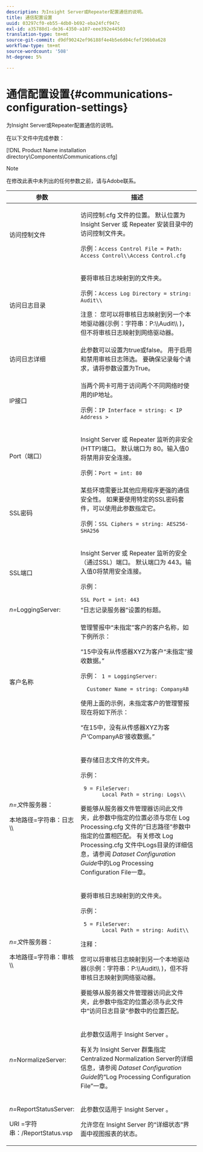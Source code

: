 ```yaml
---
description: 为Insight Server或Repeater配置通信的说明。
title: 通信配置设置
uuid: 03297cf0-eb55-4db0-b692-eba24fcf947c
exl-id: a35788d1-de36-4350-a107-eee392e44503
translation-type: tm+mt
source-git-commit: d9df90242ef96188f4e4b5e6d04cfef196b0a628
workflow-type: tm+mt
source-wordcount: '508'
ht-degree: 5%

---
```


# 通信配置设置{#communications-configuration-settings}

为Insight Server或Repeater配置通信的说明。

在以下文件中完成参数：

[!DNL Product Name installation directory\Components\Communications.cfg]

>[!NOTE]
>
>在修改此表中未列出的任何参数之前，请与Adobe联系。

<table id="table_C87F1150E53548F484A8C0CFE91F1079"> 
 <thead> 
  <tr> 
   <th colname="col1" class="entry"> 参数 </th> 
   <th colname="col2" class="entry"> 描述 </th> 
  </tr> 
 </thead>
 <tbody> 
  <tr> 
   <td colname="col1"> 访问控制文件 </td> 
   <td colname="col2"> <p><span class="filepath"> 访问控制.cfg </span>文件的位置。 默认位置为<span class="keyword"> Insight Server </span>或<span class="wintitle"> Repeater </span>安装目录中的<span class="filepath">访问控制</span>文件夹。 </p> <p>示例：<code>Access Control File = Path: Access Control\\Access Control.cfg</code> </p> </td> 
  </tr> 
  <tr> 
   <td colname="col1"> 访问日志目录 </td> 
   <td colname="col2"> <p>要将审核日志映射到的文件夹。 </p> <p>示例：<code>Access Log Directory = string: Audit\\</code> </p> <p> <p>注意： 您可以将审核日志映射到另一个本地驱动器(示例：<span class="filepath">字符串：P:\\Audit\\ </span>)，但不将审核日志映射到网络驱动器。 </p> </p> </td> 
  </tr> 
  <tr> 
   <td colname="col1"> 访问日志详细 </td> 
   <td colname="col2"> 此参数可以设置为true或false。 用于启用和禁用审核日志筛选。 要确保记录每个请求，请将参数设置为True。 </td> 
  </tr> 
  <tr> 
   <td colname="col1"> IP接口 </td> 
   <td colname="col2"> <p>当两个网卡可用于访问两个不同网络时使用的IP地址。 </p> <p>示例：<code>IP Interface = string: &lt; IP Address &gt;</code> </p> </td> 
  </tr> 
  <tr> 
   <td colname="col1"> Port（端口） </td> 
   <td colname="col2"> <p><span class="keyword"> Insight Server </span>或<span class="wintitle"> Repeater </span>监听的非安全(HTTP)端口。 默认端口为 80。输入值0将禁用非安全连接。 </p> <p>示例：<code>Port = int: 80</code> </p> </td> 
  </tr> 
  <tr> 
   <td colname="col1"> SSL密码 </td> 
   <td colname="col2"> 某些环境需要比其他应用程序更强的通信安全性。 如果要使用特定的SSL密码套件，可以使用此参数指定它。 <p>示例：<code>SSL Ciphers = string: AES256-SHA256</code> </p> </td> 
  </tr> 
  <tr> 
   <td colname="col1"> SSL端口 </td> 
   <td colname="col2"> <p><span class="keyword"> Insight Server </span>或<span class="wintitle"> Repeater </span>监听的安全（通过SSL）端口。 默认端口为 443。输入值0将禁用安全连接。 </p> <p>示例：<span class="filepath"></span> </p> <code>SSL Port = int: 443</code> </td> 
  </tr> 
  <tr> 
   <td colname="col1"> <i>n=</i>LoggingServer: </td> 
   <td colname="col2"> “日志记录服务器”设置的标题。 </td> 
  </tr> 
  <tr> 
   <td colname="col1"> 客户名称 </td> 
   <td colname="col2"> <p>管理警报中“未指定”客户的客户名称，如下例所示： </p> <p>“15中没有从传感器XYZ为客户“未指定”接收数据。” </p> <p>示例：<code> 1&nbsp;=&nbsp;LoggingServer:&nbsp; 
      &nbsp;&nbsp;Customer&nbsp;Name&nbsp;=&nbsp;string:&nbsp;CompanyAB </code> </p> <p>使用上面的示例，未指定客户的管理警报现在将如下所示： </p> <p>“在15中，没有从传感器XYZ为客户‘CompanyAB’接收数据。” </p> </td> 
  </tr> 
  <tr> 
   <td colname="col1"> <p> <i>n=文</i>件服务器： </p> <p> 本地路径=字符串：日志\\ </p> </td> 
   <td colname="col2"> <p>要存储日志文件的文件夹。 </p> <p>示例： </p> <code> 9&nbsp;=&nbsp;FileServer:&nbsp; 
     &nbsp;&nbsp;Local&nbsp;Path&nbsp;=&nbsp;string:&nbsp;Logs\\ </code> <p>要能够从<span class="wintitle">服务器文件管理器</span>访问此文件夹，此参数中指定的位置必须与您在<span class="filepath"> Log Processing.cfg </span>文件的“日志路径”参数中指定的位置相匹配。 有关修改<span class="filepath"> Log Processing.cfg </span>文件中Logs目录的详细信息，请参阅<i> Dataset Configuration Guide</i>中的Log Processing Configuration File一章。 </p> </td> 
  </tr> 
  <tr> 
   <td colname="col1"> <p> <i>n=文</i>件服务器： </p> <p> 本地路径=字符串：审核\\ </p> </td> 
   <td colname="col2"> <p>要将审核日志映射到的文件夹。 </p> <p>示例： </p> <code> 5&nbsp;=&nbsp;FileServer:&nbsp; 
     &nbsp;&nbsp;Local&nbsp;Path&nbsp;=&nbsp;string:&nbsp;Audit\\ </code> <p>注释：  <p>您可以将审核日志映射到另一个本地驱动器(示例：<span class="filepath">字符串：P:\\Audit\\ </span>)，但不将审核日志映射到网络驱动器。 </p> <p>要能够从<span class="wintitle">服务器文件管理器</span>访问此文件夹，此参数中指定的位置必须与此文件中“访问日志目录”参数中的位置匹配。 </p> </p> </td> 
  </tr> 
  <tr> 
   <td colname="col1"> <i>n=</i>NormalizeServer: </td> 
   <td colname="col2"> <p>此参数仅适用于<span class="keyword"> Insight Server </span>。 </p> <p>有关为<span class="keyword"> Insight Server </span>群集指定Centralized Normalization Server的详细信息，请参阅<i> Dataset Configuration Guide</i>的“Log Processing Configuration File”一章。 </p> </td> 
  </tr> 
  <tr> 
   <td colname="col1"> <p> <i>n=</i>ReportStatusServer: </p> <p> URI =字符串：/ReportStatus.vsp </p> </td> 
   <td colname="col2"> <p>此参数仅适用于<span class="keyword"> Insight Server </span>。 </p> <p>允许您在<span class="keyword"> Insight Server </span>的“详细状态”界面中视图<span class="keyword">报表的</span>状态。 </p> </td> 
  </tr> 
 </tbody> 
</table>
